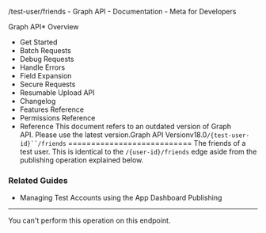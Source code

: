 /test-user/friends - Graph API - Documentation - Meta for Developers

Graph API* Overview
* Get Started
* Batch Requests
* Debug Requests
* Handle Errors
* Field Expansion
* Secure Requests
* Resumable Upload API
* Changelog
* Features Reference
* Permissions Reference
* Reference
This document refers to an outdated version of Graph API. Please use the latest version.Graph API Versionv18.0`/{test-user-id}``/friends`
===========================
The friends of a test user. This is identical to the `/{user-id}/friends` edge aside from the publishing operation explained below.
### Related Guides
* Managing Test Accounts using the App Dashboard
Publishing
----------
You can't perform this operation on this endpoint.